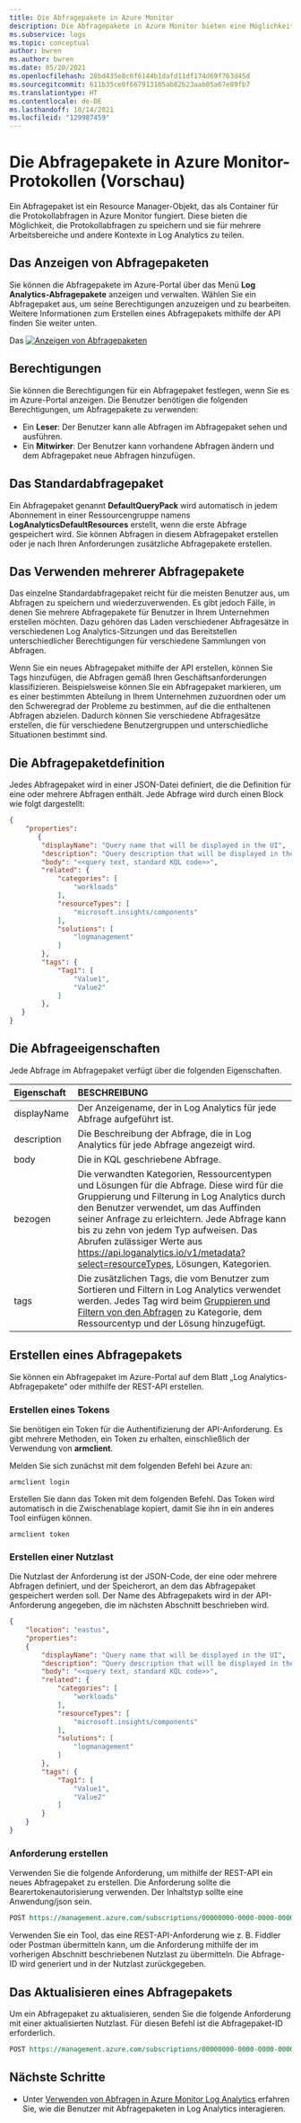 ```yaml
---
title: Die Abfragepakete in Azure Monitor
description: Die Abfragepakete in Azure Monitor bieten eine Möglichkeit, die Erfassungen von Protokollabfragen in mehreren Log Analytics-Arbeitsbereichen zu teilen.
ms.subservice: logs
ms.topic: conceptual
author: bwren
ms.author: bwren
ms.date: 05/20/2021
ms.openlocfilehash: 28bd435e8c6f6144b1dafd11df174d69f763d45d
ms.sourcegitcommit: 611b35ce0f667913105ab82b23aab05a67e89fb7
ms.translationtype: HT
ms.contentlocale: de-DE
ms.lasthandoff: 10/14/2021
ms.locfileid: "129987459"
---
```

# <a name="query-packs-in-azure-monitor-logs-preview"></a>Die Abfragepakete in Azure Monitor-Protokollen (Vorschau)
Ein Abfragepaket ist ein Resource Manager-Objekt, das als Container für die Protokollabfragen in Azure Monitor fungiert. Diese bieten die Möglichkeit, die Protokollabfragen zu speichern und sie für mehrere Arbeitsbereiche und andere Kontexte in Log Analytics zu teilen. 

## <a name="view-query-packs"></a>Das Anzeigen von Abfragepaketen
Sie können die Abfragepakete im Azure-Portal über das Menü **Log Analytics-Abfragepakete** anzeigen und verwalten. Wählen Sie ein Abfragepaket aus, um seine Berechtigungen anzuzeigen und zu bearbeiten. Weitere Informationen zum Erstellen eines Abfragepakets mithilfe der API finden Sie weiter unten.

Das [![Anzeigen von Abfragepaketen](media/query-packs/view-query-pack.png)](media/query-packs/view-query-pack.png#lightbox)

## <a name="permissions"></a>Berechtigungen
Sie können die Berechtigungen für ein Abfragepaket festlegen, wenn Sie es im Azure-Portal anzeigen. Die Benutzer benötigen die folgenden Berechtigungen, um Abfragepakete zu verwenden:

- Ein **Leser**: Der Benutzer kann alle Abfragen im Abfragepaket sehen und ausführen.
- Ein **Mitwirker**: Der Benutzer kann vorhandene Abfragen ändern und dem Abfragepaket neue Abfragen hinzufügen.

## <a name="default-query-pack"></a>Das Standardabfragepaket
Ein Abfragepaket genannt **DefaultQueryPack** wird automatisch in jedem Abonnement in einer Ressourcengruppe namens **LogAnalyticsDefaultResources** erstellt, wenn die erste Abfrage gespeichert wird. Sie können Abfragen in diesem Abfragepaket erstellen oder je nach Ihren Anforderungen zusätzliche Abfragepakete erstellen.

## <a name="using-multiple-query-packs"></a>Das Verwenden mehrerer Abfragepakete
Das einzelne Standardabfragepaket reicht für die meisten Benutzer aus, um Abfragen zu speichern und wiederzuverwenden. Es gibt jedoch Fälle, in denen Sie mehrere Abfragepakete für Benutzer in Ihrem Unternehmen erstellen möchten. Dazu gehören das Laden verschiedener Abfragesätze in verschiedenen Log Analytics-Sitzungen und das Bereitstellen unterschiedlicher Berechtigungen für verschiedene Sammlungen von Abfragen. 

Wenn Sie ein neues Abfragepaket mithilfe der API erstellen, können Sie Tags hinzufügen, die Abfragen gemäß Ihren Geschäftsanforderungen klassifizieren. Beispielsweise können Sie ein Abfragepaket markieren, um es einer bestimmten Abteilung in Ihrem Unternehmen zuzuordnen oder um den Schweregrad der Probleme zu bestimmen, auf die die enthaltenen Abfragen abzielen. Dadurch können Sie verschiedene Abfragesätze erstellen, die für verschiedene Benutzergruppen und unterschiedliche Situationen bestimmt sind.

## <a name="query-pack-definition"></a>Die Abfragepaketdefinition
Jedes Abfragepaket wird in einer JSON-Datei definiert, die die Definition für eine oder mehrere Abfragen enthält. Jede Abfrage wird durch einen Block wie folgt dargestellt:

```json
{
    "properties":
       {
        "displayName": "Query name that will be displayed in the UI",
        "description": "Query description that will be displayed in the UI",
        "body": "<<query text, standard KQL code>>",
        "related": {
            "categories": [
                "workloads"
            ],
            "resourceTypes": [
                "microsoft.insights/components"
            ],
            "solutions": [
                "logmanagement"
            ]
        },
        "tags": {
            "Tag1": [
                "Value1",
                "Value2"
            ]
        },
   }
}
```


## <a name="query-properties"></a>Die Abfrageeigenschaften
Jede Abfrage im Abfragepaket verfügt über die folgenden Eigenschaften.


| Eigenschaft | BESCHREIBUNG |
|:---|:---|
| displayName | Der Anzeigename, der in Log Analytics für jede Abfrage aufgeführt ist. | 
| description | Die Beschreibung der Abfrage, die in Log Analytics für jede Abfrage angezeigt wird. |
| body        | Die in KQL geschriebene Abfrage. |
| bezogen     | Die verwandten Kategorien, Ressourcentypen und Lösungen für die Abfrage. Diese wird für die Gruppierung und Filterung in Log Analytics durch den Benutzer verwendet, um das Auffinden seiner Anfrage zu erleichtern. Jede Abfrage kann bis zu zehn von jedem Typ aufweisen. Das Abrufen zulässiger Werte aus https://api.loganalytics.io/v1/metadata?select=resourceTypes, Lösungen, Kategorien. |
| tags        | Die zusätzlichen Tags, die vom Benutzer zum Sortieren und Filtern in Log Analytics verwendet werden. Jedes Tag wird beim [Gruppieren und Filtern von den Abfragen](queries.md#finding-and-filtering-queries) zu Kategorie, dem Ressourcentyp und der Lösung hinzugefügt. |

## <a name="create-a-query-pack"></a>Erstellen eines Abfragepakets
Sie können ein Abfragepaket im Azure-Portal auf dem Blatt „Log Analytics-Abfragepakete“ oder mithilfe der REST-API erstellen. 

### <a name="create-token"></a>Erstellen eines Tokens
Sie benötigen ein Token für die Authentifizierung der API-Anforderung. Es gibt mehrere Methoden, ein Token zu erhalten, einschließlich der Verwendung von **armclient**.

Melden Sie sich zunächst mit dem folgenden Befehl bei Azure an:

```
armclient login
```

Erstellen Sie dann das Token mit dem folgenden Befehl. Das Token wird automatisch in die Zwischenablage kopiert, damit Sie ihn in ein anderes Tool einfügen können.

```
armclient token
```

### <a name="create-payload"></a>Erstellen einer Nutzlast
Die Nutzlast der Anforderung ist der JSON-Code, der eine oder mehrere Abfragen definiert, und der Speicherort, an dem das Abfragepaket gespeichert werden soll. Der Name des Abfragepakets wird in der API-Anforderung angegeben, die im nächsten Abschnitt beschrieben wird.

```json
{
    "location": "eastus",
    "properties":
    {
        "displayName": "Query name that will be displayed in the UI",
        "description": "Query description that will be displayed in the UI",
        "body": "<<query text, standard KQL code>>",
        "related": {
            "categories": [
                "workloads"
            ],
            "resourceTypes": [
                "microsoft.insights/components"
            ],
            "solutions": [
                "logmanagement"
            ]
        },
        "tags": {
            "Tag1": [
                "Value1",
                "Value2"
            ]
        }
    }
}
```

### <a name="create-request"></a>Anforderung erstellen
Verwenden Sie die folgende Anforderung, um mithilfe der REST-API ein neues Abfragepaket zu erstellen. Die Anforderung sollte die Bearertokenautorisierung verwenden. Der Inhaltstyp sollte eine Anwendung/json sein.

```rest
POST https://management.azure.com/subscriptions/00000000-0000-0000-0000-000000000000/resourceGroups/my-resource-group/providers/Microsoft.Insights/querypacks/my-query-pack?api-version=2019-09-01-preview
```

Verwenden Sie ein Tool, das eine REST-API-Anforderung wie z. B. Fiddler oder Postman übermitteln kann, um die Anforderung mithilfe der im vorherigen Abschnitt beschriebenen Nutzlast zu übermitteln. Die Abfrage-ID wird generiert und in der Nutzlast zurückgegeben. 

## <a name="update-a-query-pack"></a>Das Aktualisieren eines Abfragepakets
Um ein Abfragepaket zu aktualisieren, senden Sie die folgende Anforderung mit einer aktualisierten Nutzlast. Für diesen Befehl ist die Abfragepaket-ID erforderlich.

```rest
POST https://management.azure.com/subscriptions/00000000-0000-0000-0000-000000000000/resourceGroups/my-resource-group/providers/Microsoft.Insights/querypacks/my-query-pack/queries/query-id/?api-version=2019-09-01-preview
```

## <a name="next-steps"></a>Nächste Schritte

- Unter [Verwenden von Abfragen in Azure Monitor Log Analytics](queries.md) erfahren Sie, wie die Benutzer mit Abfragepaketen in Log Analytics interagieren.
